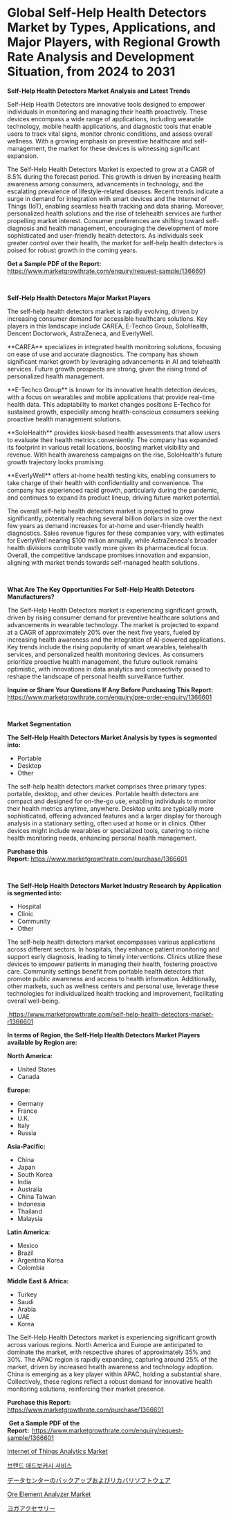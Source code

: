 <p><h1>Global Self-Help Health Detectors Market by Types, Applications, and Major Players, with Regional Growth Rate Analysis and Development Situation, from 2024 to 2031</h1></p><p><strong>Self-Help Health Detectors Market Analysis and Latest Trends</strong></p>
<p><p>Self-Help Health Detectors are innovative tools designed to empower individuals in monitoring and managing their health proactively. These devices encompass a wide range of applications, including wearable technology, mobile health applications, and diagnostic tools that enable users to track vital signs, monitor chronic conditions, and assess overall wellness. With a growing emphasis on preventive healthcare and self-management, the market for these devices is witnessing significant expansion.</p><p>The Self-Help Health Detectors Market is expected to grow at a CAGR of 8.5% during the forecast period. This growth is driven by increasing health awareness among consumers, advancements in technology, and the escalating prevalence of lifestyle-related diseases. Recent trends indicate a surge in demand for integration with smart devices and the Internet of Things (IoT), enabling seamless health tracking and data sharing. Moreover, personalized health solutions and the rise of telehealth services are further propelling market interest. Consumer preferences are shifting toward self-diagnosis and health management, encouraging the development of more sophisticated and user-friendly health detectors. As individuals seek greater control over their health, the market for self-help health detectors is poised for robust growth in the coming years.</p></p>
<p><strong>Get a Sample PDF of the Report:&nbsp;</strong> <a href="https://www.marketgrowthrate.com/enquiry/request-sample/1366601">https://www.marketgrowthrate.com/enquiry/request-sample/1366601</a></p>
<p>&nbsp;</p>
<p><strong>Self-Help Health Detectors Major Market Players</strong></p>
<p><p>The self-help health detectors market is rapidly evolving, driven by increasing consumer demand for accessible healthcare solutions. Key players in this landscape include CAREA, E-Techco Group, SoloHealth, Dencent Doctorwork, AstraZeneca, and EverlyWell.</p><p>**CAREA** specializes in integrated health monitoring solutions, focusing on ease of use and accurate diagnostics. The company has shown significant market growth by leveraging advancements in AI and telehealth services. Future growth prospects are strong, given the rising trend of personalized health management.</p><p>**E-Techco Group** is known for its innovative health detection devices, with a focus on wearables and mobile applications that provide real-time health data. This adaptability to market changes positions E-Techco for sustained growth, especially among health-conscious consumers seeking proactive health management solutions.</p><p>**SoloHealth** provides kiosk-based health assessments that allow users to evaluate their health metrics conveniently. The company has expanded its footprint in various retail locations, boosting market visibility and revenue. With health awareness campaigns on the rise, SoloHealth's future growth trajectory looks promising.</p><p>**EverlyWell** offers at-home health testing kits, enabling consumers to take charge of their health with confidentiality and convenience. The company has experienced rapid growth, particularly during the pandemic, and continues to expand its product lineup, driving future market potential.</p><p>The overall self-help health detectors market is projected to grow significantly, potentially reaching several billion dollars in size over the next few years as demand increases for at-home and user-friendly health diagnostics. Sales revenue figures for these companies vary, with estimates for EverlyWell nearing $100 million annually, while AstraZeneca's broader health divisions contribute vastly more given its pharmaceutical focus. Overall, the competitive landscape promises innovation and expansion, aligning with market trends towards self-managed health solutions.</p></p>
<p>&nbsp;</p>
<p><strong>What Are The Key Opportunities For Self-Help Health Detectors Manufacturers?</strong></p>
<p><p>The Self-Help Health Detectors market is experiencing significant growth, driven by rising consumer demand for preventive healthcare solutions and advancements in wearable technology. The market is projected to expand at a CAGR of approximately 20% over the next five years, fueled by increasing health awareness and the integration of AI-powered applications. Key trends include the rising popularity of smart wearables, telehealth services, and personalized health monitoring devices. As consumers prioritize proactive health management, the future outlook remains optimistic, with innovations in data analytics and connectivity poised to reshape the landscape of personal health surveillance further.</p></p>
<p><strong>Inquire or Share Your Questions If Any Before Purchasing This Report:</strong> <a href="https://www.marketgrowthrate.com/enquiry/pre-order-enquiry/1366601">https://www.marketgrowthrate.com/enquiry/pre-order-enquiry/1366601</a></p>
<p>&nbsp;</p>
<p><strong>Market Segmentation</strong></p>
<p><strong>The Self-Help Health Detectors Market Analysis by types is segmented into:</strong></p>
<p><ul><li>Portable</li><li>Desktop</li><li>Other</li></ul></p>
<p><p>The self-help health detectors market comprises three primary types: portable, desktop, and other devices. Portable health detectors are compact and designed for on-the-go use, enabling individuals to monitor their health metrics anytime, anywhere. Desktop units are typically more sophisticated, offering advanced features and a larger display for thorough analysis in a stationary setting, often used at home or in clinics. Other devices might include wearables or specialized tools, catering to niche health monitoring needs, enhancing personal health management.</p></p>
<p><strong>Purchase this Report:&nbsp;</strong><a href="https://www.marketgrowthrate.com/purchase/1366601">https://www.marketgrowthrate.com/purchase/1366601</a></p>
<p>&nbsp;</p>
<p><strong>The Self-Help Health Detectors Market Industry Research by Application is segmented into:</strong></p>
<p><ul><li>Hospital</li><li>Clinic</li><li>Community</li><li>Other</li></ul></p>
<p><p>The self-help health detectors market encompasses various applications across different sectors. In hospitals, they enhance patient monitoring and support early diagnosis, leading to timely interventions. Clinics utilize these devices to empower patients in managing their health, fostering proactive care. Community settings benefit from portable health detectors that promote public awareness and access to health information. Additionally, other markets, such as wellness centers and personal use, leverage these technologies for individualized health tracking and improvement, facilitating overall well-being.</p></p>
<p><a href="https://www.marketgrowthrate.com/self-help-health-detectors-market-r1366601">&nbsp;https://www.marketgrowthrate.com/self-help-health-detectors-market-r1366601</a></p>
<p><strong>In terms of Region, the Self-Help Health Detectors Market Players available by Region are:</strong></p>
<p>
    <p> <strong> North America: </strong>
        <ul>
            <li>United States</li>
            <li>Canada</li>
        </ul>
        </p> 
    <p> <strong> Europe: </strong>
        <ul>
            <li>Germany</li>
            <li>France</li>
            <li>U.K.</li>
            <li>Italy</li>
            <li>Russia</li>
        </ul>
        </p> 
    <p> <strong> Asia-Pacific: </strong>
        <ul>
            <li>China</li>
            <li>Japan</li>
            <li>South Korea</li>
            <li>India</li>
            <li>Australia</li>
            <li>China Taiwan</li>
            <li>Indonesia</li>
            <li>Thailand</li>
            <li>Malaysia</li>
        </ul>
        </p> 
    <p> <strong> Latin America: </strong>
        <ul>
            <li>Mexico</li>
            <li>Brazil</li>
            <li>Argentina Korea</li>
            <li>Colombia</li>
        </ul>
        </p> 
    <p> <strong> Middle East & Africa: </strong>
        <ul>
            <li>Turkey</li>
            <li>Saudi</li>
            <li>Arabia</li>
            <li>UAE</li>
            <li>Korea</li>
        </ul>
    </p>
    </p>
<p><p>The Self-Help Health Detectors market is experiencing significant growth across various regions. North America and Europe are anticipated to dominate the market, with respective shares of approximately 35% and 30%. The APAC region is rapidly expanding, capturing around 25% of the market, driven by increased health awareness and technology adoption. China is emerging as a key player within APAC, holding a substantial share. Collectively, these regions reflect a robust demand for innovative health monitoring solutions, reinforcing their market presence.</p></p>
<p><strong>Purchase this Report: </strong><a href="https://www.marketgrowthrate.com/purchase/1366601">https://www.marketgrowthrate.com/purchase/1366601</a></p>
<p>&nbsp;<strong>Get a Sample PDF of the Report:&nbsp;&nbsp;</strong><a href="https://www.marketgrowthrate.com/enquiry/request-sample/1366601">https://www.marketgrowthrate.com/enquiry/request-sample/1366601</a></p>
<p><strong></strong></p>
<p><p><a href="https://www.linkedin.com/pulse/why-should-you-invest-internet-things-analytics-market-ulvif?trackingId=CxwKOmI9TfSMYhAXI8utAQ%3D%3D">Internet of Things Analytics Market</a></p><p><a href="https://medium.com/@alchinnerjst/%EB%B8%8C%EB%9E%9C%EB%93%9C-%EC%98%B9%ED%98%B8-%EC%84%9C%EB%B9%84%EC%8A%A4-%EC%8B%9C%EC%9E%A5-%EC%8B%9C%EC%9E%A5-%EC%84%B8%EB%B6%84%ED%99%94-%EC%A7%80%EC%97%AD%EB%B3%84-%EA%B5%AC%EB%B6%84-%EB%B0%8F-2031%EB%85%84%EA%B9%8C%EC%A7%80%EC%9D%98-%EC%8B%9C%EC%9E%A5-%EC%98%88%EC%B8%A1-6df09981ff8c?postPublishedType=repub">브랜드 애드보커시 서비스</a></p><p><a href="https://medium.com/@larrylemkert567/%E3%83%87%E3%83%BC%E3%82%BF%E3%82%BB%E3%83%B3%E3%82%BF%E3%83%BC%E3%81%AE%E3%83%90%E3%83%83%E3%82%AF%E3%82%A2%E3%83%83%E3%83%97%E3%81%8A%E3%82%88%E3%81%B3%E3%83%AA%E3%82%AB%E3%83%90%E3%83%AA%E3%83%BC%E3%82%BD%E3%83%95%E3%83%88%E3%82%A6%E3%82%A7%E3%82%A2%E5%B8%82%E5%A0%B4%E3%81%AE%E3%82%B7%E3%82%A7%E3%82%A2-%E3%82%B5%E3%82%A4%E3%82%BA-%E3%83%88%E3%83%AC%E3%83%B3%E3%83%89-%E6%A5%AD%E7%95%8C%E5%88%86%E6%9E%90%E3%83%AC%E3%83%9D%E3%83%BC%E3%83%88-%E3%82%BF%E3%82%A4%E3%83%97%E5%88%A5-%E3%82%A8%E3%83%B3%E3%83%89%E3%83%A6%E3%83%BC%E3%82%B9%E5%88%A5-%E5%95%86%E6%A5%AD-%E6%B6%88%E8%B2%BB%E8%80%85-%E7%94%A3%E6%A5%AD-%E3%81%9D%E3%81%AE%E4%BB%96-%E5%9C%B0%E5%9F%9F%E5%88%A5-%E3%82%BB%E3%82%B0%E3%83%A1%E3%83%B3%E3%83%88%E4%BA%88%E6%B8%AC-2024%E5%B9%B4-6cc04ff864e3?postPublishedType=repub">データセンターのバックアップおよびリカバリソフトウェア</a></p><p><a href="https://github.com/Chiragrp22/Market-Research-Report-List-6/blob/main/ore-element-analyzer-market.md">Ore Element Analyzer Market</a></p><p><a href="https://medium.com/@larrylemkert567/%E3%83%A8%E3%82%AC%E3%82%A2%E3%82%AF%E3%82%BB%E3%82%B5%E3%83%AA%E3%83%BC%E5%B8%82%E5%A0%B4%E3%81%AE%E3%83%8A%E3%83%93%E3%82%B2%E3%83%BC%E3%82%B7%E3%83%A7%E3%83%B3-2024%E5%B9%B4%E3%81%8B%E3%82%892031%E5%B9%B4%E3%81%BE%E3%81%A7%E3%81%AE%E5%B0%82%E9%96%80%E5%AE%B6%E5%88%86%E6%9E%90%E3%81%A8%E5%B8%82%E5%A0%B4%E4%BA%88%E6%B8%AC-3ac2d6389754?postPublishedType=repub">ヨガアクセサリー</a></p></p>